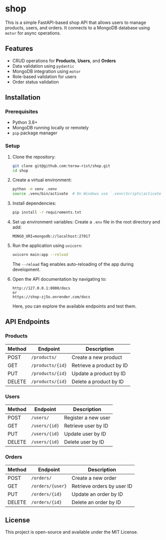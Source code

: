 # shop
This is a simple FastAPI-based shop API that allows users to manage products, users, and orders. It connects to a MongoDB database using `motor` for async operations.

## Features
- CRUD operations for **Products**, **Users**, and **Orders**
- Data validation using `pydantic`
- MongoDB integration using `motor`
- Role-based validation for users
- Order status validation

## Installation

### Prerequisites
- Python 3.8+
- MongoDB running locally or remotely
- `pip` package manager

### Setup
1. Clone the repository:
   ```sh
   git clone git@github.com:terow-rist/shop.git
   cd shop
   ```
2. Create a virtual environment:
   ```sh
   python -m venv .venv
   source .venv/bin/activate  # On Windows use `.venv\Scripts\activate`
   ```
3. Install dependencies:
   ```sh
   pip install -r requirements.txt
   ```
4. Set up environment variables:
   Create a `.env` file in the root directory and add:
   ```env
   MONGO_URI=mongodb://localhost:27017
   ```
5. Run the application using `uvicorn`:
   ```sh
   uvicorn main:app --reload
   ```

   The `--reload` flag enables auto-reloading of the app during development.

6. Open the API documentation by navigating to:
   ```
   http://127.0.0.1:8000/docs
   or
   https://shop-zj5o.onrender.com/docs
   ```

   Here, you can explore the available endpoints and test them.

## API Endpoints

### Products
| Method | Endpoint           | Description                  |
|--------|-------------------|------------------------------|
| POST   | `/products/`       | Create a new product        |
| GET    | `/products/{id}`   | Retrieve a product by ID    |
| PUT    | `/products/{id}`   | Update a product by ID      |
| DELETE | `/products/{id}`   | Delete a product by ID      |

### Users
| Method | Endpoint           | Description                  |
|--------|-------------------|------------------------------|
| POST   | `/users/`         | Register a new user         |
| GET    | `/users/{id}`     | Retrieve user by ID         |
| PUT    | `/users/{id}`     | Update user by ID          |
| DELETE | `/users/{id}`     | Delete user by ID          |

### Orders
| Method | Endpoint           | Description                  |
|--------|-------------------|------------------------------|
| POST   | `/orders/`        | Create a new order          |
| GET    | `/orders/{user}`  | Retrieve orders by user ID  |
| PUT    | `/orders/{id}`    | Update an order by ID       |
| DELETE | `/orders/{id}`    | Delete an order by ID       |


## License
This project is open-source and available under the MIT License.
